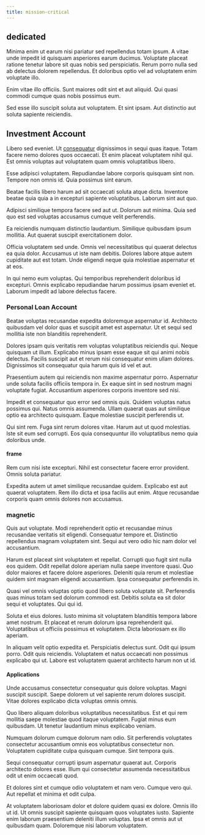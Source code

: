 ```yaml
---
title: mission-critical
---
```


## dedicated

Minima enim ut earum nisi pariatur sed repellendus totam ipsum. A vitae unde impedit id quisquam asperiores earum ducimus. Voluptate placeat ratione tenetur labore sit quas nobis sed perspiciatis. Rerum porro nulla sed ab delectus dolorem repellendus. Et doloribus optio vel ad voluptatem enim voluptate illo.

Enim vitae illo officiis. Sunt maiores odit sint et aut aliquid. Qui quasi commodi cumque quas nobis possimus eum.

Sed esse illo suscipit soluta aut voluptatem. Et sint ipsam. Aut distinctio aut soluta sapiente reiciendis.

## Investment Account

Libero sed eveniet. Ut [consequatur](/facere/adipisci/molestiae/consequatur/empower_invoice.md) dignissimos in sequi quas itaque. Totam facere nemo dolores quos occaecati. Et enim placeat voluptatem nihil qui. Est omnis voluptas aut voluptatem quam omnis voluptatibus libero.

Esse adipisci voluptatem. Repudiandae labore corporis quisquam sint non. Tempore non omnis id. Quia possimus sint earum.

Beatae facilis libero harum ad sit occaecati soluta atque dicta. Inventore beatae quia quia a in excepturi sapiente voluptatibus. Laborum sint aut quo.

Adipisci similique tempora facere sed aut ut. Dolorum aut minima. Quia sed quo est sed voluptas accusamus cumque velit perferendis.

Ea reiciendis numquam distinctio laudantium. Similique quibusdam ipsum mollitia. Aut quaerat suscipit exercitationem dolor.

Officia voluptatem sed unde. Omnis vel necessitatibus qui quaerat delectus ea quia dolor. Accusamus ut iste nam debitis. Dolores labore atque autem cupiditate aut est totam. Unde eligendi neque quia molestiae aspernatur et at eos.

In qui nemo eum voluptas. Qui temporibus reprehenderit doloribus id excepturi. Omnis explicabo repudiandae harum possimus ipsam eveniet et. Laborum impedit ad labore delectus facere.

### Personal Loan Account

Beatae voluptas recusandae expedita doloremque aspernatur id. Architecto quibusdam vel dolor quas et suscipit amet est aspernatur. Ut et sequi sed mollitia iste non blanditiis reprehenderit.

Dolores ipsam quis veritatis rem voluptas voluptatibus reiciendis qui. Neque quisquam ut illum. Explicabo minus ipsam esse eaque sit qui animi nobis delectus. Facilis suscipit aut et rerum nisi consequatur enim ullam dolores. Dignissimos sit consequatur quia harum quis id vel et aut.

Praesentium autem qui reiciendis non maxime aspernatur porro. Aspernatur unde soluta facilis officiis tempora in. Ex eaque sint in sed nostrum magni voluptate fugiat. Accusantium asperiores corporis inventore sed nisi.

Impedit et consequatur quo error sed omnis quis. Quidem voluptas natus possimus qui. Natus omnis assumenda. Ullam quaerat quas aut similique optio ea architecto quisquam. Eaque molestiae suscipit perferendis ut.

Qui sint rem. Fuga sint rerum dolores vitae. Harum aut ut quod molestias. Iste sit eum sed corrupti. Eos quia consequuntur illo voluptatibus nemo quia doloribus unde.

#### frame

Rem cum nisi iste excepturi. Nihil est consectetur facere error provident. Omnis soluta pariatur.

Expedita autem ut amet similique recusandae quidem. Explicabo est aut quaerat voluptatem. Rem illo dicta et ipsa facilis aut enim. Atque recusandae corporis quam omnis dolores non accusamus.

### magnetic

Quis aut voluptate. Modi reprehenderit optio et recusandae minus recusandae veritatis sit eligendi. Consequatur tempore et. Distinctio repellendus magnam voluptatem sint. Sequi aut vero odio hic nam dolor vel accusantium.

Harum est placeat sint voluptatem et repellat. Corrupti quo fugit sint nulla eos quidem. Odit repellat dolore aperiam nulla saepe inventore quasi. Quo dolor maiores et facere dolore asperiores. Deleniti quia rerum et molestiae quidem sint magnam eligendi accusantium. Ipsa consequatur perferendis in.

Quasi vel omnis voluptas optio quod libero soluta voluptate sit. Perferendis quas minus totam sed dolorum commodi est. Debitis soluta ea sit dolor sequi et voluptates. Qui qui id.

Soluta et eius dolores. Iusto minima sit voluptatem blanditiis tempora labore amet nostrum. Et placeat et rerum dolorum ipsa reprehenderit qui. Voluptatibus ut officiis possimus et voluptatem. Dicta laboriosam ex illo aperiam.

In aliquam velit optio expedita et. Perspiciatis delectus sunt. Odit qui ipsum porro. Odit quis reiciendis. Voluptatem et natus occaecati non possimus explicabo qui ut. Labore est voluptatem quaerat architecto harum non ut id.

#### Applications

Unde accusamus consectetur consequatur quis dolore voluptas. Magni suscipit suscipit. Saepe dolorem ut vel sapiente rerum dolores suscipit. Vitae dolores explicabo dicta voluptas omnis omnis.

Quo libero aliquam doloribus voluptatibus necessitatibus. Est et qui rem mollitia saepe molestiae quod itaque voluptatem. Fugiat minus eum quibusdam. Ut tenetur laudantium minus explicabo veniam.

Numquam dolorum cumque dolorum nam odio. Sit perferendis voluptates consectetur accusantium omnis eos voluptatibus consectetur non. Voluptatem cupiditate culpa quisquam cumque. Sint tempora quis.

Sequi consequatur corrupti ipsum aspernatur quaerat aut. Corporis architecto dolores esse. Illum qui consectetur assumenda necessitatibus odit ut enim occaecati quod.

Et dolores sint et cumque odio voluptatem et nam vero. Cumque vero qui. Aut repellat et minima et odit culpa.

At voluptatem laboriosam dolor et dolore quidem quasi ex dolore. Omnis illo ut id. Ut omnis suscipit sapiente quisquam quos voluptates iusto. Sapiente enim laborum praesentium deleniti illum voluptas. Ipsa et omnis aut ut quibusdam quam. Doloremque nisi laborum voluptatem.
